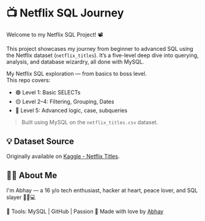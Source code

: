 # 📺 Netflix SQL Journey
Welcome to my Netflix SQL Project! 📽️

This project showcases my journey from beginner to advanced SQL using the Netflix dataset (`netflix_titles`). It’s a five-level deep dive into querying, analysis, and database wizardry, all done with MySQL.

My Netflix SQL exploration — from basics to boss level.  
This repo covers:
- 🟢 Level 1: Basic SELECTs
- 🟡 Level 2–4: Filtering, Grouping, Dates
- 🔴 Level 5: Advanced logic, case, subqueries

> Built using MySQL on the `netflix_titles.csv` dataset.

## 💡 Dataset Source
Originally available on [Kaggle - Netflix Titles](https://www.kaggle.com/datasets/shivamb/netflix-shows).

## 👨‍💻 About Me
I'm Abhay — a 16 y/o tech enthusiast, hacker at heart, peace lover, and SQL slayer 🧘‍♂️💻

🔧 Tools: MySQL | GitHub | Passion
👤 Made with love by [Abhay](#)
